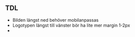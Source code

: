 ## TDL

+ Bilden längst ned behöver mobilanpassas
+ Logotypen längst till vänster bör ha lite mer margin 1-2px
+ 